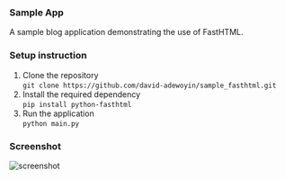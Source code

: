### Sample App

A sample blog application demonstrating the use of FastHTML.

### Setup instruction
1. Clone the repository  
   ``` git clone https://github.com/david-adewoyin/sample_fasthtml.git ```
2. Install the required dependency  
    ```pip install python-fasthtml ```
3. Run the application     
   ``` python main.py ```

### Screenshot
![screenshot](screenshot.png)
